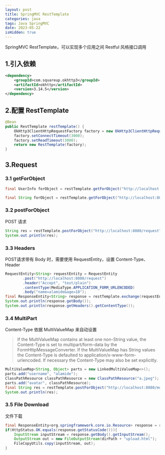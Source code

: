 ```yaml
---
layout: post
title: SpringMVC RestTemplate
categories: java
tags: Java SpringMVC
date: 2023-05-22
isHidden: true
---
```

SpringMVC RestTemplate，可以实现多个应用之间 Restful 风格接口调用
<!--more-->
## 1.引入依赖
```xml
<dependency>
    <groupId>com.squareup.okhttp3</groupId>
    <artifactId>okhttp</artifactId>
    <version>3.14.5</version>
</dependency>
```

## 2.配置 RestTemplate
```java
@Bean
public RestTemplate restTemplate() {
    OkHttp3ClientHttpRequestFactory factory = new OkHttp3ClientHttpRequestFactory();
    factory.setConnectTimeout(3000);
    factory.setReadTimeout(3000);
    return new RestTemplate(factory);
}
```

## 3.Request
### 3.1 getForObject
```java
final UserInfo forObject = restTemplate.getForObject("http://localhost:8080/parameter/non-simple?username=alamide&age=18", UserInfo.class);

final String forObject = restTemplate.getForObject("http://localhost:8080/parameter/owners/{ownerId}/pets/{petId}/edit", String.class, 10086, 10001);
```

### 3.2 postForObject
POST 请求
```java
String res = restTemplate.postForObject("http://localhost:8080/request", new Pet(1L, 2L, "tom"), String.class);
System.out.println(res);
```

### 3.3 Headers
POST请求带有 Body 时，需要使用 RequestEntity，设置 Content-Type、Header
```java
RequestEntity<String> requestEntity = RequestEntity
        .post("http://localhost:8080/request")
        .header("Accept", "text/plain")
        .contentType(MediaType.APPLICATION_FORM_URLENCODED)
        .body("name=alamide&age=18");
final ResponseEntity<String> response = restTemplate.exchange(requestEntity, String.class);
System.out.println(response.getBody());
System.out.println(response.getHeaders().getContentType());
```

### 3.4 MultiPart
Content-Type 依据 MultiValueMap 来自动设置
>If the MultiValueMap contains at least one non-String value, the Content-Type is set to multipart/form-data by the FormHttpMessageConverter. If the MultiValueMap has String values the Content-Type is defaulted to application/x-www-form-urlencoded. If necessary the Content-Type may also be set explicitly.

```java
MultiValueMap<String, Object> parts = new LinkedMultiValueMap<>();
parts.add("username", "alamide");
ClassPathResource classPathResource = new ClassPathResource("a.jpeg");
parts.add("avatar", classPathResource);
final String res = restTemplate.postForObject("http://localhost:8080/multipart/form", parts, String.class);
System.out.println(res);
```

### 3.5 File Download
文件下载
```java
final ResponseEntity<org.springframework.core.io.Resource> response = restTemplate.getForEntity("http://localhost:8080/page/upload.html", org.springframework.core.io.Resource.class);
if(HttpStatus.OK.equals(response.getStatusCode())){
    InputStream inputStream = response.getBody().getInputStream();
    OutputStream out = new FileOutputStream(dirPath + "upload.html");
    FileCopyUtils.copy(inputStream, out);
}
```